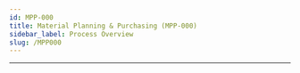 ```yaml
---
id: MPP-000
title: Material Planning & Purchasing (MPP-000)
sidebar_label: Process Overview
slug: /MPP000
---
```


___
